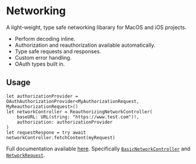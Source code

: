 # Networking

A light-weight, type safe networking libarary for MacOS and iOS projects.

- Perform decoding inline.
- Authorization and reauthorization available automatically.
- Type safe requests and responses.
- Custom error handling.
- OAuth types built in.

## Usage
```
let authorizationProvider = OAuthAuthorizationProvider<MyAuthorizationRequest, MyReauthorizationRequest>()
let networkController = ReauthorizingNetworkController(
    baseURL: URL(string: "https://www.test.com")!,
    authorization: authorizationProvider
)
let requestRespone = try await networkController.fetchContent(myRequest)
```

Full documentation available [here](https://andyheardapps.github.io/Networking/documentation/networking). Specifically [`BasicNetworkController`](https://andyheardapps.github.io/Networking/documentation/networking/basicnetworkcontroller) and [`NetworkRequest`](https://andyheardapps.github.io/Networking/documentation/networking/networkrequest).

